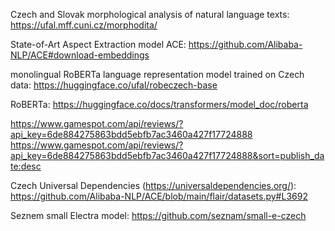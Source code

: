Czech and Slovak morphological analysis of natural language texts: https://ufal.mff.cuni.cz/morphodita/

State-of-Art Aspect Extraction model ACE:  https://github.com/Alibaba-NLP/ACE#download-embeddings

monolingual RoBERTa language representation model trained on Czech data: https://huggingface.co/ufal/robeczech-base

RoBERTa: https://huggingface.co/docs/transformers/model_doc/roberta


https://www.gamespot.com/api/reviews/?api_key=6de884275863bdd5ebfb7ac3460a427f17724888
https://www.gamespot.com/api/reviews/?api_key=6de884275863bdd5ebfb7ac3460a427f17724888&sort=publish_date:desc

Czech Universal Dependencies (https://universaldependencies.org/): 
https://github.com/Alibaba-NLP/ACE/blob/main/flair/datasets.py#L3692

Seznem small Electra model: https://github.com/seznam/small-e-czech